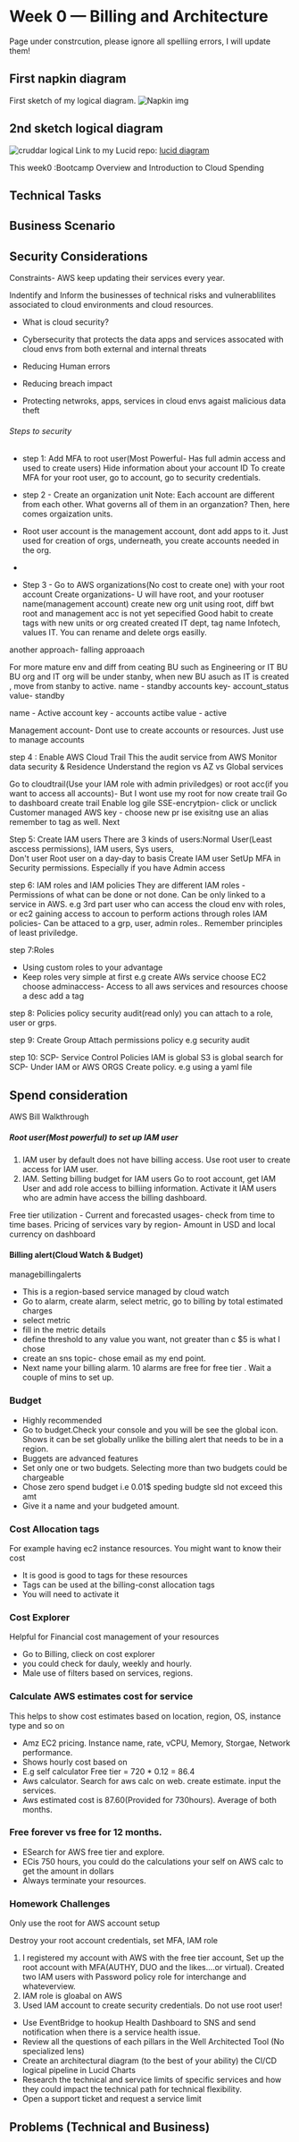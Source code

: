 # Week 0 — Billing and Architecture

Page under constrcution, please ignore all spelliing errors, I will update them!

## First napkin diagram

First sketch of my logical diagram.
![Napkin img](/_docs/assets/napkin-one.png)

## 2nd sketch logical diagram

![cruddar logical](/_docs/assets/cruddar_logical.jpeg)
Link to my Lucid repo: [lucid diagram](https://lucid.app/lucidchart/9976aa80-82e1-4c4b-8740-abcb62d1e1f2/edit?view_items=zvexuFBbVCbE&invitationId=inv_c19e2de0-4fb7-43aa-9297-f757a0dd3cbf)

This week0 :Bootcamp Overview and Introduction to Cloud Spending

## Technical Tasks

## Business Scenario

## Security Considerations

Constraints- AWS keep updating their services every year.

Indentify and Inform the businesses of technical risks and vulnerablilites associated to cloud
environments and cloud resources.

- What is cloud security?
- Cybersecurity that protects the data apps and services assocated with cloud envs from both external and internal threats

- Reducing Human errors
- Reducing breach impact
- Protecting netwroks, apps, services in cloud envs agaist malicious data theft

###### Steps to security

- step 1: Add MFA to root user(Most Powerful- Has full admin access and used to create users)
  Hide information about your account ID
  To create MFA for your root user, go to account, go to security credentials.

- step 2 - Create an organization unit
  Note: Each account are different from each other. What governs all of them in an organzation? Then, here comes orgaization units.
- Root user account is the management account, dont add apps to it. Just used for creation of orgs, underneath, you create accounts needed in the org.
-
- Step 3 - Go to AWS organizations(No cost to create one) with your root account
  Create organizations- U will have root, and your rootuser name(management account)
  create new org unit using root, diff bwt root and management acc is not yet sepecified
  Good habit to create tags with new units or org created
  created IT dept, tag name Infotech, values IT.
  You can rename and delete orgs easilly.

another approach- falling approaach

For more mature env and diff from ceating BU such as Engineering or IT BU
BU org and IT org will be under stanby, when new BU asuch as IT is created , move from stanby to active.
name - standby accounts
key- account_status
value- standby

name - Active account
key - accounts actibe
value - active

Management account- Dont use to create accounts or resources. Just use to manage accounts

step 4 : Enable AWS Cloud Trail
This the audit service from AWS
Monitor data security & Residence
Understand the region vs AZ vs Global services

Go to cloudtrail(Use your IAM role with admin priviledges) or root acc(if you want to access all accounts)- But I wont use my root for now
create trail
Go to dashboard
create trail
Enable log gile SSE-encrytpion- click or unclick
Customer managed AWS key - choose new pr ise exisitng
use an alias
remember to tag as well.
Next

Step 5: Create IAM users
There are 3 kinds of users:Normal User(Least asccess permissions), IAM users, Sys users,  
Don't user Root user on a day-day to basis
Create IAM user
SetUp MFA in Security permissions. Especially if you have Admin access

step 6: IAM roles and IAM policies
They are different
IAM roles - Permissions of what can be done or not done. Can be only linked to a service in AWS.
e.g 3rd part user who can access the cloud env with roles, or ec2 gaining access to accoun to perform actions through roles
IAM policies- Can be attaced to a grp, user, admin roles..
Remember principles of least priviledge.

step 7:Roles

- Using custom roles to your advantage
- Keep roles very simple at first
  e.g create AWs service
  choose EC2
  choose adminaccess- Access to all aws services and resources
  choose a desc
  add a tag

step 8: Policies
policy
security audit(read only)
you can attach to a role, user or grps.

step 9: Create Group
Attach permissions policy
e.g security audit

step 10: SCP- Service Control Policies
IAM is global
S3 is global
search for SCP- Under IAM or AWS ORGS
Create policy. e.g using a yaml file

<?---
Version: '2012-10-17'
Statement: #Denies the Account from leaving the Organization
- Effect: Deny
  Action:
  - organizations:LeaveOrganization
  Resource: "*"
?>

## Spend consideration

AWS Bill Walkthrough

##### Root user(Most powerful) to set up IAM user

1. IAM user by default does not have billing access. Use root user to create access for IAM user.
2. IAM.
   Setting billing budget for IAM users
   Go to root account, get IAM User and add role access to billiing information.
   Activate it
   IAM users who are admin have access the billing dashboard.

Free tier utilization - Current and forecasted usages- check from time to time bases.
Pricing of services vary by region- Amount in USD and local currency on dashboard

#### Billing alert(Cloud Watch & Budget)

managebillingalerts

- This is a region-based service managed by cloud watch
- Go to alarm, create alarm, select metric, go to billing by total estimated charges
- select metric
- fill in the metric details
- define threshold to any value you want, not greater than c $5 is what I chose
- create an sns topic- chose email as my end point.
- Next name your billing alarm. 10 alarms are free for free tier . Wait a couple of mins to set up.

### Budget

- Highly recommended
- Go to budget.Check your console and you will be see the global icon. Shows it can be set globally unlike the billing alert that needs to be in a region.
- Buggets are advanced features
- Set only one or two budgets. Selecting more than two budgets could be chargeable
- Chose zero spend budget i.e 0.01$ speding budgte sld not exceed this amt
- Give it a name and your budgeted amount.

### Cost Allocation tags

For example having ec2 instance resources. You might want to know their cost

- It is good is good to tags for these resources
- Tags can be used at the billing-const allocation tags
- You will need to activate it

### Cost Explorer

Helpful for Financial cost management of your resources

- Go to Billing, clieck on cost explorer
- you could check for dauly, weekly and hourly.
- Male use of filters based on services, regions.

### Calculate AWS estimates cost for service

This helps to show cost estimates based on location, region, OS, instance type and so on

- Amz EC2 pricing. Instance name, rate, vCPU, Memory, Storgae, Network performance.
- Shows hourly cost based on
- E.g self calculator Free tier = 720 \* 0.12 = 86.4
- Aws calculator. Search for aws calc on web. create estimate. input the services.
- Aws estimated cost is 87.60(Provided for 730hours). Average of both months.

### Free forever vs free for 12 months.

- ESearch for AWS free tier and explore.
- ECis 750 hours, you could do the calculations your self on AWS calc to get the amount in dollars
- Always terminate your resources.

### Homework Challenges

Only use the root for AWS account setup

Destroy your root account credentials, set MFA, IAM role

1. I registered my account with AWS with the free tier account, Set up the root account
   with MFA(AUTHY, DUO and the likes....or virtual).
   Created two IAM users with Password policy role for interchange and whateverview.
2. IAM role is gloabal on AWS
3. Used IAM account to create security credentials. Do not use root user!

- Use EventBridge to hookup Health Dashboard to SNS and send notification when there is a service health issue.
- Review all the questions of each pillars in the Well Architected Tool (No specialized lens)
- Create an architectural diagram (to the best of your ability) the CI/CD logical pipeline in Lucid Charts
- Research the technical and service limits of specific services and how they could impact the technical path for technical flexibility.
- Open a support ticket and request a service limit

## Problems (Technical and Business)
